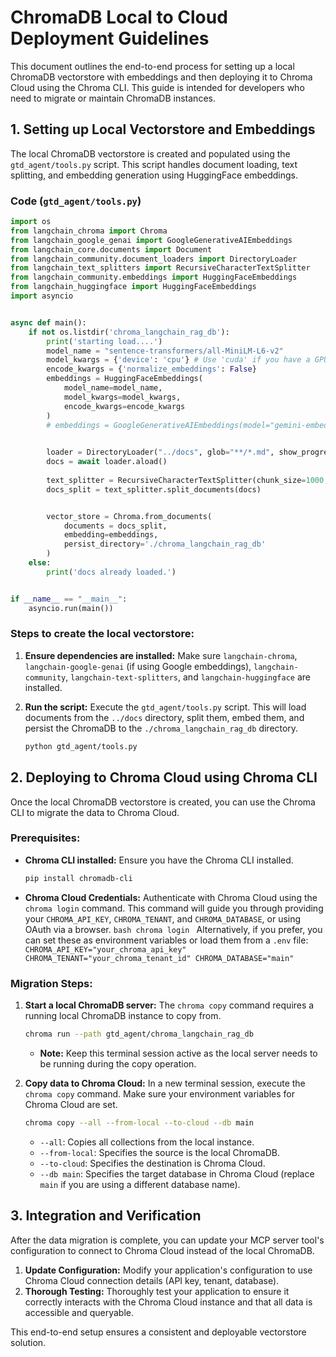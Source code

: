 # ChromaDB Local to Cloud Deployment Guidelines

This document outlines the end-to-end process for setting up a local ChromaDB vectorstore with embeddings and then deploying it to Chroma Cloud using the Chroma CLI. This guide is intended for developers who need to migrate or maintain ChromaDB instances.

## 1. Setting up Local Vectorstore and Embeddings

The local ChromaDB vectorstore is created and populated using the `gtd_agent/tools.py` script. This script handles document loading, text splitting, and embedding generation using HuggingFace embeddings.

### Code (`gtd_agent/tools.py`)

```python
import os
from langchain_chroma import Chroma
from langchain_google_genai import GoogleGenerativeAIEmbeddings
from langchain_core.documents import Document
from langchain_community.document_loaders import DirectoryLoader
from langchain_text_splitters import RecursiveCharacterTextSplitter
from langchain_community.embeddings import HuggingFaceEmbeddings
from langchain_huggingface import HuggingFaceEmbeddings
import asyncio


async def main():
    if not os.listdir('chroma_langchain_rag_db'):
        print('starting load....')
        model_name = "sentence-transformers/all-MiniLM-L6-v2"
        model_kwargs = {'device': 'cpu'} # Use 'cuda' if you have a GPU
        encode_kwargs = {'normalize_embeddings': False}
        embeddings = HuggingFaceEmbeddings(
            model_name=model_name,
            model_kwargs=model_kwargs,
            encode_kwargs=encode_kwargs
        )
        # embeddings = GoogleGenerativeAIEmbeddings(model="gemini-embedding-001")
                

        loader = DirectoryLoader("../docs", glob="**/*.md", show_progress=True, use_multithreading=True)
        docs = await loader.aload()
        
        text_splitter = RecursiveCharacterTextSplitter(chunk_size=1000, chunk_overlap=100)
        docs_split = text_splitter.split_documents(docs)


        vector_store = Chroma.from_documents(
            documents = docs_split,
            embedding=embeddings,
            persist_directory='./chroma_langchain_rag_db'
        )
    else:
        print('docs already loaded.')


if __name__ == "__main__":
    asyncio.run(main())
```

### Steps to create the local vectorstore:

1.  **Ensure dependencies are installed:** Make sure `langchain-chroma`, `langchain-google-genai` (if using Google embeddings), `langchain-community`, `langchain-text-splitters`, and `langchain-huggingface` are installed.
2.  **Run the script:** Execute the `gtd_agent/tools.py` script. This will load documents from the `../docs` directory, split them, embed them, and persist the ChromaDB to the `./chroma_langchain_rag_db` directory.

    ```bash
    python gtd_agent/tools.py
    ```

## 2. Deploying to Chroma Cloud using Chroma CLI

Once the local ChromaDB vectorstore is created, you can use the Chroma CLI to migrate the data to Chroma Cloud.

### Prerequisites:

*   **Chroma CLI installed:** Ensure you have the Chroma CLI installed.
    ```bash
    pip install chromadb-cli
    ```

 *   **Chroma Cloud Credentials:** Authenticate with Chroma Cloud using the `chroma login` command. This command will guide you through providing your `CHROMA_API_KEY`, `CHROMA_TENANT`, and `CHROMA_DATABASE`, or using OAuth via a browser.
    ```bash
    chroma login
    ```
    Alternatively, if you prefer, you can set these as environment variables or load them from a `.env` file:
    ```
    CHROMA_API_KEY="your_chroma_api_key"
    CHROMA_TENANT="your_chroma_tenant_id"
    CHROMA_DATABASE="main"
    ```

### Migration Steps:

1.  **Start a local ChromaDB server:** The `chroma copy` command requires a running local ChromaDB instance to copy from.
    ```bash
    chroma run --path gtd_agent/chroma_langchain_rag_db
    ```
    *   **Note:** Keep this terminal session active as the local server needs to be running during the copy operation.

2.  **Copy data to Chroma Cloud:** In a new terminal session, execute the `chroma copy` command. Make sure your environment variables for Chroma Cloud are set.
    ```bash
    chroma copy --all --from-local --to-cloud --db main
    ```
    *   `--all`: Copies all collections from the local instance.
    *   `--from-local`: Specifies the source is the local ChromaDB.
    *   `--to-cloud`: Specifies the destination is Chroma Cloud.
    *   `--db main`: Specifies the target database in Chroma Cloud (replace `main` if you are using a different database name).

## 3. Integration and Verification

After the data migration is complete, you can update your MCP server tool's configuration to connect to Chroma Cloud instead of the local ChromaDB.

1.  **Update Configuration:** Modify your application's configuration to use Chroma Cloud connection details (API key, tenant, database).
2.  **Thorough Testing:** Thoroughly test your application to ensure it correctly interacts with the Chroma Cloud instance and that all data is accessible and queryable.

This end-to-end setup ensures a consistent and deployable vectorstore solution.